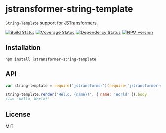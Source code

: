 # jstransformer-string-template

[`String-Template`](http://npm.im/string-template) support for [JSTransformers](http://github.com/jstransformers).

[![Build Status](https://img.shields.io/travis/jstransformers/jstransformer-string-template/master.svg)](https://travis-ci.org/jstransformers/jstransformer-string-template)
[![Coverage Status](https://img.shields.io/coveralls/jstransformers/jstransformer-string-template/master.svg)](https://coveralls.io/r/jstransformers/jstransformer-string-template?branch=master)
[![Dependency Status](https://img.shields.io/david/jstransformers/jstransformer-string-template/master.svg)](http://david-dm.org/jstransformers/jstransformer-string-template)
[![NPM version](https://img.shields.io/npm/v/jstransformer-string-template.svg)](https://www.npmjs.org/package/jstransformer-string-template)

## Installation

    npm install jstransformer-string-template

## API

```js
var string-template = require('jstransformer')(require('jstransformer-string-template'))

string-template.render('Hello, {name}!', { name: 'World' }).body
//=> 'Hello, World!'
```

## License

MIT
